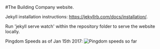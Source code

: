 #The Building Company website.

Jekyll installation instructions: https://jekyllrb.com/docs/installation/. 

Run 'jekyll serve watch' within the repository folder to serve the website locally.


Pingdom Speeds as of Jan 15th 2017:
![Pingdom speeds so far](https://thebuildingcompany.co/pingdom-2017-01-15.png)
